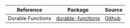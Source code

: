 | Reference | Package | Source |
|---|---|---|
|Durable Functions|[durable-functions](https://www.npmjs.com/package/durable-functions)|[Github](https://github.com/Azure/azure-sdk-for-js)|
